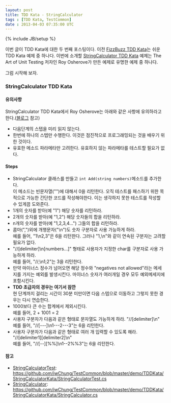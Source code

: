 ```yaml
---
layout: post
title: TDD Kata - StringCalculator
tags : [TDD Kata, TestCommon]
date : 2013-04-03 07:35:00 UTC
---
```

{% include JB/setup %}

이번 글이 TDD Kata에 대한 두 번째 포스팅이다.
이전 [FizzBuzz TDD Kata](/TDD-Kata-FizzBuzz-게임/)는 쉬운 TDD Kata 예제 중 하나다.
이번에 소개할 [StringCalculator TDD Kata] 예제는 The Art of Unit Testing 저자인
Roy Osherove가 만든 예제로 유명한 예제 중 하나다.

그럼 시작해 보자.

### StringCalculator TDD Kata

#### 유의사항
StringCalculator TDD Kata에서 Roy Osherove는 아래와 같은 사항에 유의하라고 한다.([블로그][StringCalculator TDD Kata] 참고)

*   다음단계의 스텝을 미리 읽지 않는다.
*   한번에 하나의 스텝만 수행한다. 이것은 점진적으로 프로그래밍되는 것을 배우기 위한 것이다.
*   유효한 메소드 파라메타만 고려한다. 유효하지 않는 파라메타를 테스트할 필요가 없다.



#### Steps
*   StringCalculator 클래스를 만들고 `int Add(string numbers)`메소드를 추가한다.  
이 메소드는 빈문자열("")에 대해서 0을 리턴한다.
오직 테스트를 패스하기 위한 목적으로 가능한 간단한 코드를 작성해야한다.
이는 생각하지 못한 테스트를 작성할 수 있게끔 도와준다.
*   1개의 숫자를 받아(예 "1") 해당 숫자를 리턴하라.
*   2개의 숫자를 받아(예 "1,2") 해당 숫자들의 합을 리턴하라.
*   n개의 숫자를 받아(예 "1,2,3,4...") 그들의 합을 리턴하라.
*   콤마(",")외에 개행문자("\n")도 숫자 구분자로 사용 가능하게 하라.  
예를 들어, "1\n2,3"은 6을 리턴한다.
그러나 "1,\n"와 같이 연속된 구분자는 고려할 필요가 없다.
*   "//[delimiter]\n[numbers…]" 형태로 사용자가 지정한 char를 구분자로 사용 가능하게 하라.  
예를 들어, "//;\n1;2"는 3을 리턴한다.
*   만약 마이너스 정수가 넘어오면 해당 정수와 "negatives not allowed"라는 메세지를 가지는 예외를 발생시킨다.
마이너스 숫자가 여러개일 경우 모두 예외메세지에 포함시킨다.
*   **TDD 초급자의 경우는 여기서 잠깐**  
현 단계까지 걸리는 시간이 30분 미만이면 다음 스텝으로 이동하고 그렇지 못한 경우는 다시 연습한다.
*   1000보다 큰 수는 합계에서 제외시킨다.  
예를 들어,  2 + 1001  = 2
*   사용자 구분자가 다음과 같은 형태로 문자열도 가능하게 하라. "//[delimiter]\n"  
예를 들어, "//[---]\n1---2---3"는 6을 리턴한다.
*   사용자 구분자가 다음과 같은 형태로 여러 개 입력할 수 있도록 해라. "//[delimiter1][delimiter2]\n"  
예를 들어, "//[--][%%]\n1--2%%3"는 6을 리턴한다.

<!-- break -->

#### 참고
*   [StringCalculatorTest](https://github.com/jwChung/TestCommon/blob/master/demo/TDDKata/StringCalculatorKata/StringCalculatorTest.cs):  
https://github.com/jwChung/TestCommon/blob/master/demo/TDDKata/StringCalculatorKata/StringCalculatorTest.cs
*   [StringCalculator](https://github.com/jwChung/TestCommon/blob/master/demo/TDDKata/StringCalculatorKata/StringCalculator.cs):  
https://github.com/jwChung/TestCommon/blob/master/demo/TDDKata/StringCalculatorKata/StringCalculator.cs

[StringCalculator TDD Kata]: http://osherove.com/tdd-kata-1/